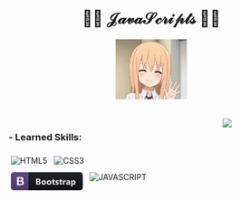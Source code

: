 <h1 align="center">🌸🌸 𝒥𝒶𝓋𝒶𝒮𝒸𝓇𝒾𝓅𝓉𝓈 🌸🌸</h1>
<p align="center"><img src="./img/Hello1.gif"  width="25%" ></p>

<br>
<img src="https://upload-os-bbs.hoyolab.com/upload/2021/10/29/172534910/7edfbaa279d0e49340f5af7cc82d009a_3579525493247279218.png?x-oss-process=image%2Fresize%2Cs_1000%2Fauto-orient%2C0%2Finterlace%2C1%2Fformat%2Cwebp%2Fquality%2Cq_80" width="25%" align="right">

### - Learned Skills:

<p>
<img src="https://github.com/MikeCodesDotNET/ColoredBadges/blob/master/png/dev/languages/html.png" alt="HTML5" style="vertical-align:top; margin:6px 4px">
<img src="https://github.com/MikeCodesDotNET/ColoredBadges/blob/master/png/dev/languages/css3.png" alt="CSS3" style="vertical-align:top; margin:6px 4px">
  <br>
<img src="https://github.com/MikeCodesDotNET/ColoredBadges/blob/master/png/dev/frameworks/bootstrap.png" alt="BOOTSTRAP" style="vertical-align:top; margin:6px 4px">
<img src="https://github.com/MikeCodesDotNET/ColoredBadges/blob/master/png/dev/languages/js.png" alt="JAVASCRIPT" style="vertical-align:top; margin:6px 4px">
</p>
<br>
